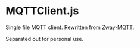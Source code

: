# MQTTClient.js
Single file MQTT client. Rewritten from [Zway-MQTT](https://github.com/Edubits/Zway-MQTT).

Separated out for personal use.
